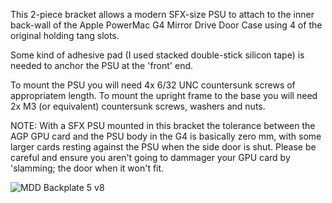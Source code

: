 This 2-piece bracket allows a modern SFX-size PSU to attach to the inner back-wall of the Apple PowerMac G4 Mirror Drive Door Case using 4 of the original holding tang slots.

Some kind of adhesive pad (I used stacked double-stick silicon tape) is needed to anchor the PSU at the 'front' end.

To mount the PSU you will need 4x 6/32 UNC countersunk screws of appropriatem length.
To mount the upright frame to the base you will need 2x M3 (or equivalent) countersunk screws, washers and nuts.

NOTE: With a SFX PSU mounted in this bracket the tolerance between the AGP GPU card and the PSU body in the G4 is basically zero mm, with some larger cards resting against the PSU when the side door is shut. Please be careful and ensure you aren't going to dammager your GPU card by 'slamming; the door when it won't fit.

![MDD Backplate 5 v8](https://github.com/user-attachments/assets/3d6732af-9aa5-416d-8cc4-d53d04365cd7)
